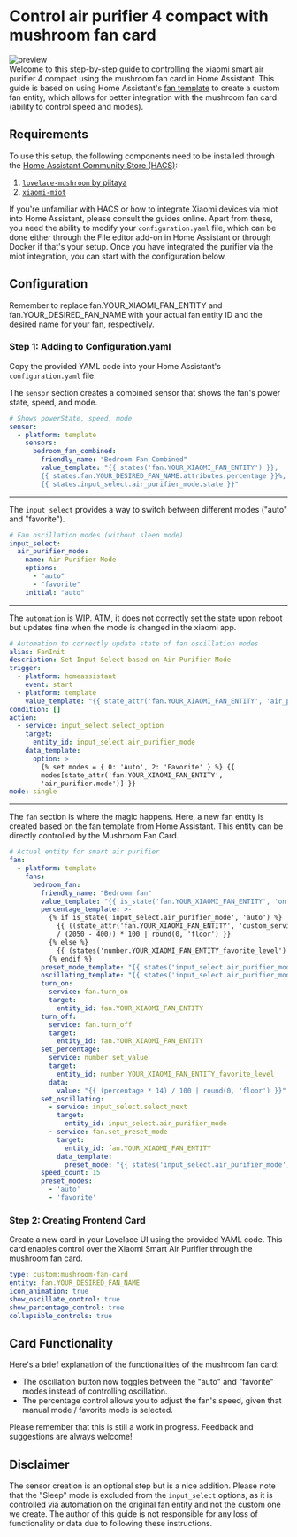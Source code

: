 # Control air purifier 4 compact with mushroom fan card
![preview](https://github.com/marcoleder/cpa4-mushroom/assets/32636827/5e71cdd7-22e3-4365-a483-dfc6f0c78f3b)\
Welcome to this step-by-step guide to controlling the xiaomi smart air purifier 4 compact using the mushroom fan card in Home Assistant. This guide is based on using Home Assistant's <a href="https://www.home-assistant.io/integrations/fan.template" target="_blank">fan template</a> to create a custom fan entity, which allows for better integration with the mushroom fan card (ability to control speed and modes).

## Requirements

To use this setup, the following components need to be installed through the <a href="https://hacs.xyz/" target="_blank">Home Assistant Community Store (HACS)</a>:

1. <a href="https://github.com/piitaya/lovelace-mushroom" target="_blank">`lovelace-mushroom` by piitaya</a>
2. <a href="https://github.com/al-one/hass-xiaomi-miot" target="_blank">`xiaomi-miot`</a>

If you're unfamiliar with HACS or how to integrate Xiaomi devices via miot into Home Assistant, please consult the guides online. Apart from these, you need the ability to modify your `configuration.yaml` file, which can be done either through the File editor add-on in Home Assistant or through Docker if that's your setup. Once you have integrated the purifier via the miot integration, you can start with the configuration below.

## Configuration

Remember to replace fan.YOUR_XIAOMI_FAN_ENTITY and fan.YOUR_DESIRED_FAN_NAME with your actual fan entity ID and the desired name for your fan, respectively.

### Step 1: Adding to Configuration.yaml
Copy the provided YAML code into your Home Assistant's `configuration.yaml` file.

The `sensor` section creates a combined sensor that shows the fan's power state, speed, and mode.
```yaml
# Shows powerState, speed, mode
sensor:
  - platform: template
    sensors:
      bedroom_fan_combined:
        friendly_name: "Bedroom Fan Combined"
        value_template: "{{ states('fan.YOUR_XIAOMI_FAN_ENTITY') }}, 
        {{ states.fan.YOUR_DESIRED_FAN_NAME.attributes.percentage }}%, 
        {{ states.input_select.air_purifier_mode.state }}"
```
---
The `input_select` provides a way to switch between different modes ("auto" and "favorite").
```yaml
# Fan oscillation modes (without sleep mode)
input_select:
  air_purifier_mode:
    name: Air Purifier Mode
    options:
      - "auto"
      - "favorite"
    initial: "auto"
```
---
The `automation` is WIP. ATM, it does not correctly set the state upon reboot but updates fine when the mode is changed in the xiaomi app.
```yaml
# Automation to correctly update state of fan oscillation modes
alias: FanInit
description: Set Input Select based on Air Purifier Mode
trigger:
  - platform: homeassistant
    event: start
  - platform: template
    value_template: "{{ state_attr('fan.YOUR_XIAOMI_FAN_ENTITY', 'air_purifier.mode') }}"
condition: []
action:
  - service: input_select.select_option
    target:
      entity_id: input_select.air_purifier_mode
    data_template:
      option: >
        {% set modes = { 0: 'Auto', 2: 'Favorite' } %} {{
        modes[state_attr('fan.YOUR_XIAOMI_FAN_ENTITY',
        'air_purifier.mode')] }}
mode: single
```
---
The `fan` section is where the magic happens. Here, a new fan entity is created based on the fan template from Home Assistant. This entity can be directly controlled by the Mushroom Fan Card.
```yaml
# Actual entity for smart air purifier
fan:
  - platform: template
    fans:
      bedroom_fan:
        friendly_name: "Bedroom fan"
        value_template: "{{ is_state('fan.YOUR_XIAOMI_FAN_ENTITY', 'on') }}"
        percentage_template: >-
          {% if is_state('input_select.air_purifier_mode', 'auto') %}
            {{ ((state_attr('fan.YOUR_XIAOMI_FAN_ENTITY', 'custom_service.moto_speed_rpm') - 400)
            / (2050 - 400)) * 100 | round(0, 'floor') }}
          {% else %}
            {{ (states('number.YOUR_XIAOMI_FAN_ENTITY_favorite_level') | int) * (100/14) }}
          {% endif %}
        preset_mode_template: "{{ states('input_select.air_purifier_mode') }}"
        oscillating_template: "{{ states('input_select.air_purifier_mode') }}"
        turn_on:
          service: fan.turn_on
          target:
            entity_id: fan.YOUR_XIAOMI_FAN_ENTITY
        turn_off:
          service: fan.turn_off
          target:
            entity_id: fan.YOUR_XIAOMI_FAN_ENTITY
        set_percentage:
          service: number.set_value
          target:
            entity_id: number.YOUR_XIAOMI_FAN_ENTITY_favorite_level
          data:
            value: "{{ (percentage * 14) / 100 | round(0, 'floor') }}"
        set_oscillating:
          - service: input_select.select_next
            target:
              entity_id: input_select.air_purifier_mode
          - service: fan.set_preset_mode
            target:
              entity_id: fan.YOUR_XIAOMI_FAN_ENTITY
            data_template:
              preset_mode: "{{ states('input_select.air_purifier_mode') }}"
        speed_count: 15
        preset_modes:
          - 'auto'
          - 'favorite'
```
### Step 2: Creating Frontend Card
Create a new card in your Lovelace UI using the provided YAML code. This card enables control over the Xiaomi Smart Air Purifier through the mushroom fan card.
```yaml
type: custom:mushroom-fan-card
entity: fan.YOUR_DESIRED_FAN_NAME
icon_animation: true
show_oscillate_control: true
show_percentage_control: true
collapsible_controls: true
```
## Card Functionality
Here's a brief explanation of the functionalities of the mushroom fan card:

- The oscillation button now toggles between the "auto" and "favorite" modes instead of controlling oscillation.
- The percentage control allows you to adjust the fan's speed, given that manual mode / favorite mode is selected.

Please remember that this is still a work in progress. Feedback and suggestions are always welcome!

## Disclaimer
The sensor creation is an optional step but is a nice addition. Please note that the "Sleep" mode is excluded from the `input_select` options, as it is controlled via automation on the original fan entity and not the custom one we create. The author of this guide is not responsible for any loss of functionality or data due to following these instructions.
